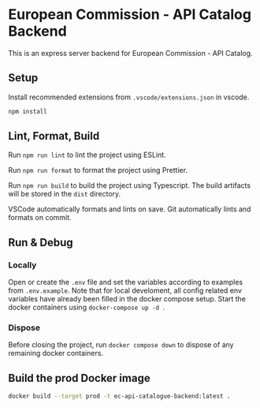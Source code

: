 # European Commission - API Catalog Backend

This is an express server backend for European Commission - API Catalog.

## Setup

Install recommended extensions from `.vscode/extensions.json` in vscode.

```sh
npm install
```

## Lint, Format, Build

Run `npm run lint` to lint the project using ESLint.

Run `npm run format` to format the project using Prettier.

Run `npm run build` to build the project using Typescript. The build artifacts will be stored in the `dist` directory.

VSCode automatically formats and lints on save. Git automatically lints and formats on commit.

## Run & Debug

### Locally

Open or create the `.env` file and set the variables according to examples from `.env.example`.
Note that for local develoment, all config related env variables have already been filled in the docker compose setup.
Start the docker containers using `docker-compose up -d `.

### Dispose

Before closing the project, run `docker compose down` to dispose of any remaining docker containers.

## Build the prod Docker image

```sh
docker build --target prod -t ec-api-catalogue-backend:latest .
```
